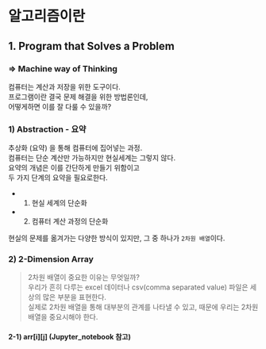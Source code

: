 # 알고리즘이란
## 1.  Program that Solves a Problem
### => Machine way of Thinking

컴퓨터는 계산과 저장을 위한 도구이다.  
프로그램이란 결국 문제 해결을 위한 방법론인데,  
어떻게하면 이를 잘 다룰 수 있을까?

### 1) Abstraction - 요약  
추상화 (요약) 을 통해 컴퓨터에 집어넣는 과정.  
컴퓨터는 단순 계산만 가능하지만 현실세계는 그렇지 않다.  
요약의 개념은 이를 간단하게 만들기 위함이고  
두 가지 단계의 요약을 필요로한다.  

- 1. 현실 세계의 단순화
- 2. 컴퓨터 계산 과정의 단순화  

현실의 문제를 옮겨가는 다양한 방식이 있지만, 그 중 하나가 `2차원 배열`이다.

### 2) 2-Dimension Array
>2차원 배열이 중요한 이유는 무엇일까?  
우리가 흔히 다루는 excel 데이터나 csv(comma separated value) 파일은 세상의 많은 부분을 표현한다.  
실제로 2차원 배열을 통해 대부분의 관계를 나타낼 수 있고, 때문에 우리는 2차원 배열을 중요시해야 한다.  


#### 2-1) arr[i][j] (Jupyter_notebook 참고)
